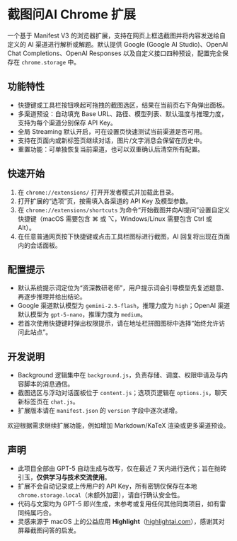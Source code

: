 # 截图问AI Chrome 扩展

一个基于 Manifest V3 的浏览器扩展，支持在网页上框选截图并将内容发送给自定义的 AI 渠道进行解析或解题。默认提供 Google (Google AI Studio)、OpenAI Chat Completions、OpenAI Responses 以及自定义接口四种预设，配置完全保存在 `chrome.storage` 中。

## 功能特性
- 快捷键或工具栏按钮唤起可拖拽的截图选区，结果在当前页右下角弹出面板。
- 多渠道预设：自动填充 Base URL、路径、模型列表、默认温度与推理力度，支持为每个渠道分别保存 API Key。
- 全局 Streaming 默认开启，可在设置页快速测试当前渠道是否可用。
- 支持在页面内或新标签页继续对话，图片/文字消息会保留在历史中。
- 重置功能：可单独恢复当前渠道，也可以双重确认后清空所有配置。

## 快速开始
1. 在 `chrome://extensions/` 打开开发者模式并加载此目录。
2. 打开扩展的“选项”页，按需填入各渠道的 API Key 及模型参数。
3. 在 `chrome://extensions/shortcuts` 为命令“开始截图并向AI提问”设置自定义快捷键（macOS 需要包含 ⌘ 或 ⌥，Windows/Linux 需要包含 Ctrl 或 Alt）。
4. 在任意普通网页按下快捷键或点击工具栏图标进行截图，AI 回复将出现在页面内的会话面板。

## 配置提示
- 默认系统提示词定位为“资深教研老师”，用户提示词会引导模型先复述题意、再逐步推理并给出结论。
- Google 渠道默认模型为 `gemini-2.5-flash`，推理力度为 `high`；OpenAI 渠道默认模型为 `gpt-5-nano`，推理力度为 `medium`。
- 若首次使用快捷键时弹出权限提示，请在地址栏拼图图标中选择“始终允许访问此站点”。

## 开发说明
- Background 逻辑集中在 `background.js`，负责存储、调度、权限申请及与内容脚本的消息通信。
- 截图选区与浮动对话面板位于 `content.js`；选项页逻辑在 `options.js`，聊天新标签页在 `chat.js`。
- 扩展版本请在 `manifest.json` 的 `version` 字段中逐次递增。

欢迎根据需求继续扩展功能，例如增加 Markdown/KaTeX 渲染或更多渠道预设。

## 声明
- 此项目全部由 GPT-5 自动生成与改写，仅在最近 7 天内进行迭代；旨在抛砖引玉，**仅供学习与技术交流使用**。
- 扩展不会自动记录或上传用户的 API Key，所有密钥仅保存在本地 `chrome.storage.local`（未额外加密），请自行确认安全性。
- 代码与文案均为 GPT-5 即兴生成，未参考或复用任何其他同类项目，如有雷同纯属巧合。
- 灵感来源于 macOS 上的公益应用 **Highlight**（[highlightai.com](https://highlightai.com/)），感谢其对屏幕截图问答的启发。
